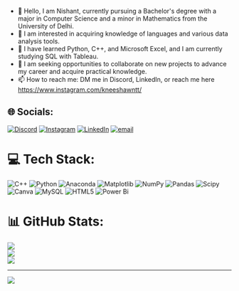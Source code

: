 - 👋 Hello, I am Nishant, currently pursuing a Bachelor's degree with a major in Computer Science and a minor in Mathematics from the University of Delhi.<br/>
- 👀 I am interested in acquiring knowledge of languages and various data analysis tools.<br/>
- 🌱 I have learned Python, C++, and Microsoft Excel, and I am currently studying SQL with Tableau.<br/>
- 💞️ I am seeking opportunities to collaborate on new projects to advance my career and acquire practical knowledge.<br/>
- 📫 How to reach me: DM me in Discord, LinkedIn, or reach me here https://www.instagram.com/kneeshawntt/




## 🌐 Socials:
[![Discord](https://img.shields.io/badge/Discord-%237289DA.svg?logo=discord&logoColor=white)](https://discord.gg/860755144732180530) [![Instagram](https://img.shields.io/badge/Instagram-%23E4405F.svg?logo=Instagram&logoColor=white)](https://instagram.com/kneeshawntt) [![LinkedIn](https://img.shields.io/badge/LinkedIn-%230077B5.svg?logo=linkedin&logoColor=white)](https://linkedin.com/in/niishantkumar) [![email](https://img.shields.io/badge/Email-D14836?logo=gmail&logoColor=white)](mailto:nishant2022ar33@gmail.com) 

# 💻 Tech Stack:
![C++](https://img.shields.io/badge/c++-%2300599C.svg?style=for-the-badge&logo=c%2B%2B&logoColor=white) ![Python](https://img.shields.io/badge/python-3670A0?style=for-the-badge&logo=python&logoColor=ffdd54) ![Anaconda](https://img.shields.io/badge/Anaconda-%2344A833.svg?style=for-the-badge&logo=anaconda&logoColor=white) ![Matplotlib](https://img.shields.io/badge/Matplotlib-%23ffffff.svg?style=for-the-badge&logo=Matplotlib&logoColor=black) ![NumPy](https://img.shields.io/badge/numpy-%23013243.svg?style=for-the-badge&logo=numpy&logoColor=white) ![Pandas](https://img.shields.io/badge/pandas-%23150458.svg?style=for-the-badge&logo=pandas&logoColor=white) ![Scipy](https://img.shields.io/badge/SciPy-%230C55A5.svg?style=for-the-badge&logo=scipy&logoColor=%white) ![Canva](https://img.shields.io/badge/Canva-%2300C4CC.svg?style=for-the-badge&logo=Canva&logoColor=white) ![MySQL](https://img.shields.io/badge/mysql-4479A1.svg?style=for-the-badge&logo=mysql&logoColor=white) ![HTML5](https://img.shields.io/badge/html5-%23E34F26.svg?style=for-the-badge&logo=html5&logoColor=white) ![Power Bi](https://img.shields.io/badge/power_bi-F2C811?style=for-the-badge&logo=powerbi&logoColor=black)
# 📊 GitHub Stats:
![](https://github-readme-stats.vercel.app/api?username=Nishant-974&theme=radical&hide_border=true&include_all_commits=false&count_private=false)<br/>
![](https://nirzak-streak-stats.vercel.app/?user=Nishant-974&theme=radical&hide_border=true)<br/>
![](https://github-readme-stats.vercel.app/api/top-langs/?username=Nishant-974&theme=radical&hide_border=true&include_all_commits=false&count_private=false&layout=compact)

---
[![](https://visitcount.itsvg.in/api?id=Nishant-974&icon=0&color=0)](https://visitcount.itsvg.in)

<!-- Proudly created with GPRM ( https://gprm.itsvg.in ) -->
